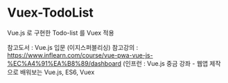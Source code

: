 # Vuex-TodoList
Vue.js 로 구현한 Todo-list 를 Vuex  적용

 참고도서 : Vue.js 입문 (이지스퍼블리싱)
 참고강의 : https://www.inflearn.com/course/vue-pwa-vue-js-%EC%A4%91%EA%B8%89/dashboard  (인프런 : Vue.js 중금 강좌 - 웹앱 제작으로 배워보는 Vue.js, ES6, Vuex
